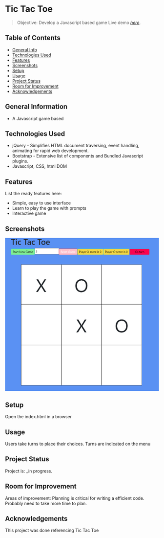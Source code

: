 # Tic Tac Toe
> Objective: Develop a Javascript based game
> Live demo [_here_](https://dou-shou-qi.vercel.app/). <!-- If you have the project hosted somewhere, include the link here. -->

## Table of Contents
* [General Info](#general-information)
* [Technologies Used](#technologies-used)
* [Features](#features)
* [Screenshots](#screenshots)
* [Setup](#setup)
* [Usage](#usage)
* [Project Status](#project-status)
* [Room for Improvement](#room-for-improvement)
* [Acknowledgements](#acknowledgements)
<!-- * [License](#license) -->

## General Information
- A Javascript game based 
<!-- You don't have to answer all the questions - just the ones relevant to your project. -->

## Technologies Used
- jQuery -  Simplifies HTML document traversing, event handling, animating for rapid web development.
- Bootstrap - Extensive list of components and Bundled Javascript plugins.
- Javascript, CSS, html DOM

## Features
List the ready features here:
- Simple, easy to use interface
- Learn to play the game with prompts
- Interactive game

## Screenshots
![Example screenshot](./TicTacToe.png)
<!-- If you have screenshots you'd like to share, include them here. -->

## Setup
Open the index.html in a browser

## Usage
Users take turns to place their choices. Turns are indicated on the menu

## Project Status
Project is: _in progress. 

## Room for Improvement
Areas of improvement: Planning is critical for writing a efficient code. Probably need to take more time
to plan.

## Acknowledgements
This project was done referencing Tic Tac Toe

<!-- Optional -->
<!-- ## License -->
<!-- This project is open source and available under the [... License](). -->
<!-- You don't have to include all sections - just the one's relevant to your project -->